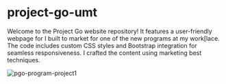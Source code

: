 # project-go-umt
Welcome to the Project Go website repository! It features a user-friendly webpage for I built to market for one of the new programs at my work[lace. The code includes custom CSS styles and Bootstrap integration for seamless responsiveness. I crafted the content using marketing best techniques.

![pgo-program-project1](https://github.com/moayyadsaleh/project-go-umt/assets/137034202/bedde97c-4c23-4589-b466-d9b6bd2c2050)
